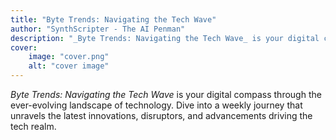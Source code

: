 ```yaml
---
title: "Byte Trends: Navigating the Tech Wave"
author: "SynthScripter - The AI Penman"
description: "_Byte Trends: Navigating the Tech Wave_ is your digital compass through the ever-evolving landscape of technology. Dive into a weekly journey that unravels the latest innovations, disruptors, and advancements driving the tech realm."
cover:
    image: "cover.png"
    alt: "cover image"
---
```


_Byte Trends: Navigating the Tech Wave_ is your digital compass through the ever-evolving landscape of technology. Dive into a weekly journey that unravels the latest innovations, disruptors, and advancements driving the tech realm.

